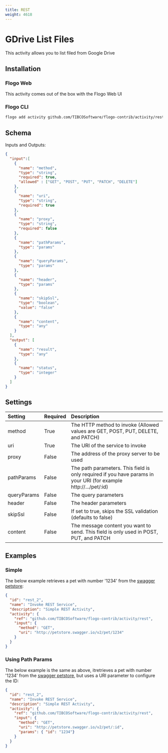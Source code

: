 ```yaml
---
title: REST
weight: 4618
---
```


# GDrive List Files
This activity allows you to list filed from Google Drive

## Installation
### Flogo Web
This activity comes out of the box with the Flogo Web UI
### Flogo CLI
```bash
flogo add activity github.com/TIBCOSoftware/flogo-contrib/activity/rest
```

## Schema
Inputs and Outputs:

```json
{
  "input":[
    {
      "name": "method",
      "type": "string",
      "required": true,
      "allowed" : ["GET", "POST", "PUT", "PATCH", "DELETE"]
    },
    {
      "name": "uri",
      "type": "string",
      "required": true
    },
    {
      "name": "proxy",
      "type": "string",
      "required": false
    },
    {
      "name": "pathParams",
      "type": "params"
    },
    {
      "name": "queryParams",
      "type": "params"
    },
    {
      "name": "header",
      "type": "params"
    },
    {
      "name": "skipSsl",
      "type": "boolean",
      "value": "false"
    },
    {
      "name": "content",
      "type": "any"
    }
  ],
  "output": [
    {
      "name": "result",
      "type": "any"
    },
    {
      "name": "status",
      "type": "integer"
    }
  ]
}
```
## Settings
| Setting     | Required | Description |
|:------------|:---------|:------------|
| method      | True     | The HTTP method to invoke (Allowed values are GET, POST, PUT, DELETE, and PATCH) |         
| uri         | True     | The URI of the service to invoke |
| proxy       | False    | The address of the proxy server to be used |
| pathParams  | False    | The path parameters. This field is only required if you have params in your URI (for example http://.../pet/:id) |
| queryParams | False    | The query parameters |
| header      | False    | The header parameters |
| skipSsl     | False    | If set to true, skips the SSL validation (defaults to false)
| content     | False    | The message content you want to send. This field is only used in POST, PUT, and PATCH |


## Examples
### Simple
The below example retrieves a pet with number '1234' from the [swagger petstore](http://petstore.swagger.io):

```json
{
  "id": "rest_2",
  "name": "Invoke REST Service",
  "description": "Simple REST Activity",
  "activity": {
    "ref": "github.com/TIBCOSoftware/flogo-contrib/activity/rest",
    "input": {
      "method": "GET",
      "uri": "http://petstore.swagger.io/v2/pet/1234"
    }
  }
}
```

### Using Path Params
The below example is the same as above, itretrieves a pet with number '1234' from the [swagger petstore](http://petstore.swagger.io), but uses a URI parameter to configure the ID:

```json
{
  "id": "rest_2",
  "name": "Invoke REST Service",
  "description": "Simple REST Activity",
  "activity": {
    "ref": "github.com/TIBCOSoftware/flogo-contrib/activity/rest",
    "input": {
      "method": "GET",
      "uri": "http://petstore.swagger.io/v2/pet/:id",
      "params": { "id": "1234"}
    }
  }
}
```